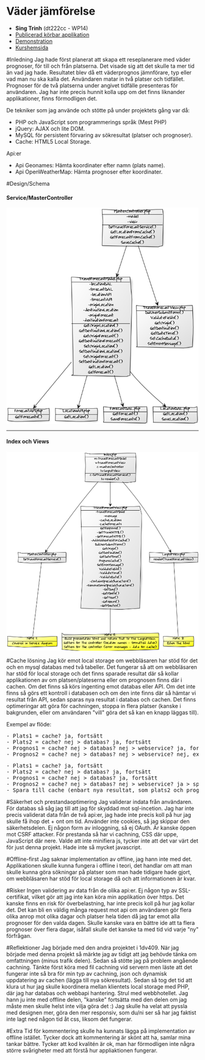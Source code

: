 # Väder jämförelse
- <b>Sing Trinh</b> (dt222cc - WP14)
- [Publicerad körbar applikation](http://46.101.229.31/1dv449project/)
- [Demonstration](https://github.com/dt222cc/1DV449_dt222cc/tree/master/Project/raw/demo.md)
- [Kurshemsida](https://coursepress.lnu.se/kurs/webbteknik-ii/projektbeskrivning/)

#Inledning
Jag hade först planerat att skapa ett reseplanerare med väder prognoser, för till och från platserna. Det visade sig att det skulle ta mer tid än vad jag hade. Resultatet blev då ett väderprognos jämnförare, typ eller vad man nu ska kalla det. Användaren matar in två platser och tidfället. Prognoser för de två platserna under angivet tidfälle presenteras för användaren. Jag har inte precis hunnit kolla upp om det finns liknander applikationer, finns förmodligen det.

De tekniker som jag använde och stötte på under projektets gång var då:
- PHP och JavaScript som programmerings språk (Mest PHP)
- jQuery: AJAX och lite DOM.
- MySQL för persistent förvaring av sökresultat (platser och prognoser).
- Cache: HTML5 Local Storage.

Api:er
- Api Geonames: Hämta koordinater efter namn (plats name).
- Api OpenWeatherMap: Hämta prognoser efter koordinater.

#Design/Schema
#### Service/MasterController
![service classdiagram](raw/mastercontroller-design.png)

***

#### Index och Views
![index+view classdiagram](raw/presentation-design.png)

#Cache lösning
Jag kör emot local storage om webbläsaren har stöd för det och en mysql databas med två tabeller. Det fungerar så att om webbläsaren har stöd för local storage och det finns sparade resultat där så kollar applikationen av om platsen/plateserna eller om prognosen finns där i cachen. Om det finns så körs ingenting emot databas eller API. Om det inte finns så görs ett kontroll i databasen och om den inte finns där så hämtar vi resultat från API, sedan sparas nya resultat i databas och cachen. Det finns optimeringar att göra för cachningen, stoppa in flera platser (kanske i bakgrunden, eller om användaren "vill" göra det så kan en knapp läggas till).

Exempel av flöde:
<pre>
- Plats1 = cache? ja, fortsätt
- Plats2 = cache? nej > databas? ja, fortsätt
- Prognos1 = cache? nej > databas? nej > webservice? ja, fortsätt
- Prognos2 = cache? nej > databas? nej > webservice? nej, exception > felmeddelande, slut
</pre>

<pre>
- Plats1 = cache? ja, fortsätt
- Plats2 = cache? nej > databas? ja, fortsätt
- Prognos1 = cache? nej > databas? ja, fortsätt
- Prognos2 = cache? nej > databas? nej > webservice? ja > spara till databas, fortsätt
- Spara till cache (enbart nya resultat, som plats2 och prognos1/2).
</pre>

#Säkerhet och prestandaoptimering
Jag validerar indata från användaren. För databas så såg jag till att jag för skyddad mot sql-incetion. Jag har inte precis validerat data från de två api:er, jag hade inte precis koll på hur jag skulle få ihop det + ont om tid. Använder inte cookies, så jag skippar den säkerhetsdelen. Ej någon form av inloggning, så ej OAuth. Är kanske öppen mot CSRF attacker. För prestanda så har vi cachning, CSS där uppe, JavaScript där nere. Valde att inte minifiera js, tycker inte att det var värt det för just denna projekt. Hade inte så mycket javascript.

#Offline-first
Jag saknar implementation av offline, jag hann inte med det. Applikationen skulle kunna fungera i offline i teori, det handlar om att man skulle kunna göra sökningar på platser som man hade tidigare hade gjort, om webbläsaren har stöd för local storage då och att informationen är kvar.

#Risker
Ingen validering av data från de olika api:er. Ej någon typ av SSL-certifikat, vilket gör att jag inte kan köra min applikation över https. Det kanske finns en risk för överbelastning, har inte precis koll på hur jag kollar det. Det kan bli en väldig många request mot api om användaren gör flera olika anrop mot olika dagar och platser hela tiden då jag tar emot alla prognoser för den valda dagen. Skulle kanske vara en bättre ide att ta flera prognoser över flera dagar, isåfall skulle det kanske ta med tid vid varje "ny" förfrågan.

#Reflektioner
Jag började med den andra projektet i 1dv409. När jag började med denna projekt så märkte jag av tidigt att jag behövde tänka om omfattningen (minus trafik delen). Sedan så stötte jag på problem angående cachning. Tänkte först köra med fil cachning vid servern men läste att det fungerar inte så bra för min typ av cachning, json och dynamisk uppdatering av cachen (lägga till nya sökresultat). Sedan så tog det tid att klura ut hur jag skulle koordinera mellan klientets local storage med PHP, där jag har databas och webbapi hantering. Strul med webbhotellet. Jag hann ju inte med offline delen, "kanske" fortsätta med den delen om jag måste men skulle helst inte vilja göra det :) Jag skulle ha velat att pyssla med designen mer, göra den mer responsiv, som du/ni ser så har jag faktist inte lagt ned någon tid åt css, liksom det fungerar.

#Extra
Tid för kommentering skulle ha kunnats lägga på implementation av offline istället. Tycker dock att kommentering är skönt att ha, samlar mina tankar bättre. Tycker att kod kvalitén är ok, man har förmodligen inte några större svårigheter med att förstå hur appliaktionen fungerar.